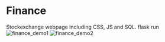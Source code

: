 # Finance
Stockexchange webpage including CSS, JS and SQL. flask run
![finance_demo1](https://github.com/Methylfire96/Finance/assets/124165954/cdbfb269-e467-4f5f-9a97-4cb1b5ad3a46)
![finance_demo2](https://github.com/Methylfire96/Finance/assets/124165954/bcf7db9b-6c09-43e6-b1d8-fb3a63f268c4)
